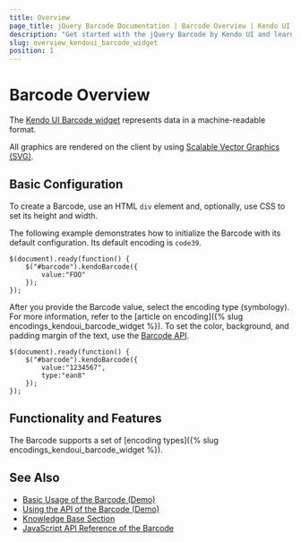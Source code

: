 ```yaml
---
title: Overview
page_title: jQuery Barcode Documentation | Barcode Overview | Kendo UI
description: "Get started with the jQuery Barcode by Kendo UI and learn how to create, initialize, and enable the widget."
slug: overview_kendoui_barcode_widget
position: 1
---
```


# Barcode Overview

The [Kendo UI Barcode widget](http://demos.telerik.com/kendo-ui/barcode/index) represents data in a machine-readable format.

All graphics are rendered on the client by using [Scalable Vector Graphics (SVG)](http://www.w3.org/Graphics/SVG/).

## Basic Configuration

To create a Barcode, use an HTML `div` element and, optionally, use CSS to set its height and width.

<div id="barcode"></div>

The following example demonstrates how to initialize the Barcode with its default configuration. Its default encoding is `code39`.

    $(document).ready(function() {
        $("#barcode").kendoBarcode({
            value:"FOO"
        });
    });

After you provide the Barcode value, select the encoding type (symbology). For more information, refer to the [article on encoding]({% slug encodings_kendoui_barcode_widget %}). To set the color, background, and padding margin of the text, use the [Barcode API](/api/javascript/dataviz/ui/barcode).

    $(document).ready(function() {
        $("#barcode").kendoBarcode({
            value:"1234567",
            type:"ean8"
        });
    });

## Functionality and Features  

The Barcode supports a set of [encoding types]({% slug encodings_kendoui_barcode_widget %}).

## See Also

* [Basic Usage of the Barcode (Demo)](http://demos.telerik.com/kendo-ui/barcode/index)
* [Using the API of the Barcode (Demo)](https://demos.telerik.com/kendo-ui/barcode/api)
* [Knowledge Base Section](/knowledge-base)
* [JavaScript API Reference of the Barcode](/api/javascript/dataviz/ui/barcode)
